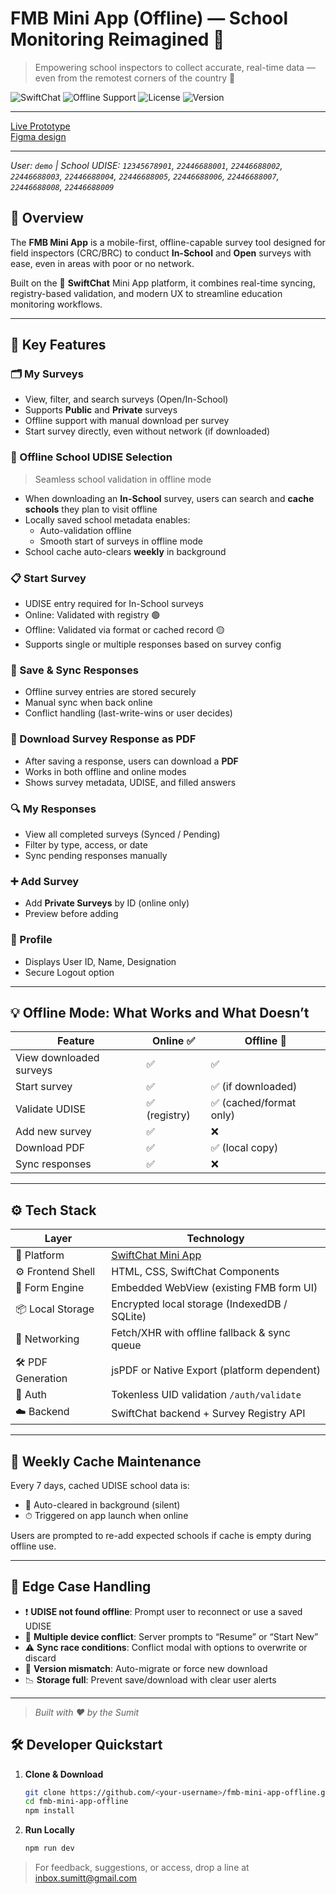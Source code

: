 # FMB Mini App (Offline) — School Monitoring Reimagined 🚀

> Empowering school inspectors to collect accurate, real-time data — even from the remotest corners of the country 🌄

![SwiftChat](https://img.shields.io/badge/Built_on-SwiftChat-00bfff?style=flat-square)
![Offline Support](https://img.shields.io/badge/Offline--First-Enabled-green?style=flat-square)
![License](https://img.shields.io/badge/License-MIT-blue.svg?style=flat-square)
![Version](https://img.shields.io/badge/version-1.0.0-orange?style=flat-square)

---

[Live Prototype](https://fmb-demo.lovable.app/)  
[Figma design](https://www.figma.com/design/VoNQ5U0erDfiTZzi5xgvto/FMB-mini-App?node-id=0-1&t=QF2AohzSSJnLkTUi-1)

---

_User: `demo` | School UDISE: `12345678901`, `22446688001`, `22446688002`, `22446688003`, `22446688004`, `22446688005`,  `22446688006`, `22446688007`, `22446688008`, `22446688009`_

## 🎯 Overview

The **FMB Mini App** is a mobile-first, offline-capable survey tool designed for field inspectors (CRC/BRC) to conduct **In-School** and **Open** surveys with ease, even in areas with poor or no network.

Built on the 🧠 **SwiftChat** Mini App platform, it combines real-time syncing, registry-based validation, and modern UX to streamline education monitoring workflows.

---

## 🧭 Key Features

### 🗂️ My Surveys
- View, filter, and search surveys (Open/In-School)
- Supports **Public** and **Private** surveys
- Offline support with manual download per survey
- Start survey directly, even without network (if downloaded)

### 🏫 Offline School UDISE Selection
> Seamless school validation in offline mode
- When downloading an **In-School** survey, users can search and **cache schools** they plan to visit offline
- Locally saved school metadata enables:
  - Auto-validation offline
  - Smooth start of surveys in offline mode
- School cache auto-clears **weekly** in background

### 📋 Start Survey
- UDISE entry required for In-School surveys
- Online: Validated with registry 🟢
- Offline: Validated via format or cached record 🟡
- Supports single or multiple responses based on survey config

### 💾 Save & Sync Responses
- Offline survey entries are stored securely
- Manual sync when back online
- Conflict handling (last-write-wins or user decides)

### 🧾 Download Survey Response as PDF 
- After saving a response, users can download a **PDF**
- Works in both offline and online modes
- Shows survey metadata, UDISE, and filled answers

### 🔍 My Responses
- View all completed surveys (Synced / Pending)
- Filter by type, access, or date
- Sync pending responses manually

### ➕ Add Survey
- Add **Private Surveys** by ID (online only)
- Preview before adding

### 👤 Profile
- Displays User ID, Name, Designation
- Secure Logout option

---

## 💡 Offline Mode: What Works and What Doesn’t

| Feature                    | Online ✅ | Offline 🚫 |
|---------------------------|----------|------------|
| View downloaded surveys   | ✅       | ✅         |
| Start survey              | ✅       | ✅ (if downloaded) |
| Validate UDISE            | ✅ (registry) | ✅ (cached/format only) |
| Add new survey            | ✅       | ❌         |
| Download PDF              | ✅       | ✅ (local copy) |
| Sync responses            | ✅       | ❌         |

---

## ⚙️ Tech Stack

| Layer              | Technology                        |
|--------------------|------------------------------------|
| 💬 Platform         | [SwiftChat Mini App](https://swiftchat.ai) |
| ⚙️ Frontend Shell   | HTML, CSS, SwiftChat Components    |
| 🧠 Form Engine      | Embedded WebView (existing FMB form UI) |
| 📦 Local Storage    | Encrypted local storage (IndexedDB / SQLite) |
| 📡 Networking       | Fetch/XHR with offline fallback & sync queue |
| 🛠️ PDF Generation   | jsPDF or Native Export (platform dependent) |
| 🔐 Auth             | Tokenless UID validation `/auth/validate` |
| ☁️ Backend          | SwiftChat backend + Survey Registry API |

---

## 🔄 Weekly Cache Maintenance

Every 7 days, cached UDISE school data is:
- 🧹 Auto-cleared in background (silent)
- ⏱ Triggered on app launch when online

Users are prompted to re-add expected schools if cache is empty during offline use.

---

## 🧪 Edge Case Handling

- ❗ **UDISE not found offline**: Prompt user to reconnect or use a saved UDISE
- 🔐 **Multiple device conflict**: Server prompts to “Resume” or “Start New”
- ⚠️ **Sync race conditions**: Conflict modal with options to overwrite or discard
- 🧨 **Version mismatch**: Auto-migrate or force new download
- 📉 **Storage full**: Prevent save/download with clear user alerts

---


> _Built with ❤️ by the Sumit_



## 🛠️ Developer Quickstart

1. **Clone & Download**  
   ```sh
   git clone https://github.com/<your-username>/fmb-mini-app-offline.git
   cd fmb-mini-app-offline
   npm install


2. **Run Locally**

   ```sh
   npm run dev
   ```


> For feedback, suggestions, or access, drop a line at [inbox.sumitt@gmail.com](mailto:inbox.sumitt@gmail.com)
